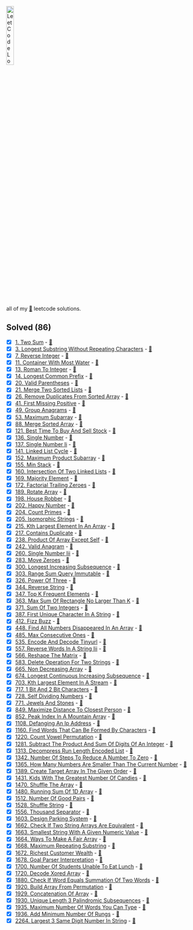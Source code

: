 <a target="_blank" href="https://leetcode.com/wasi0013/"><img src="https://assets.leetcode.com/static_assets/public/webpack_bundles/images/logo-dark.e99485d9b.svg" height="20%" width="20%" alt="LeetCode Logo"></a>

all of my [:snake:](https://python.org) leetcode solutions.

## Solved (86)

 - [x] [1. Two Sum](https://leetcode.com/problems/two-sum) - [:page_with_curl:](problems/1_two_sum.py)
 - [x] [3. Longest Substring Without Repeating Characters](https://leetcode.com/problems/longest-substring-without-repeating-characters) - [:page_with_curl:](problems/3_longest_substring_without_repeating_characters.py)
 - [x] [7. Reverse Integer](https://leetcode.com/problems/reverse-integer) - [:page_with_curl:](problems/7_reverse_integer.py)
 - [x] [11. Container With Most Water](https://leetcode.com/problems/container-with-most-water) - [:page_with_curl:](problems/11_container_with_most_water.py)
 - [x] [13. Roman To Integer](https://leetcode.com/problems/roman-to-integer) - [:page_with_curl:](problems/13_roman_to_integer.py)
 - [x] [14. Longest Common Prefix](https://leetcode.com/problems/longest-common-prefix) - [:page_with_curl:](problems/14_longest_common_prefix.py)
 - [x] [20. Valid Parentheses](https://leetcode.com/problems/valid-parentheses) - [:page_with_curl:](problems/20_valid_parentheses.py)
 - [x] [21. Merge Two Sorted Lists](https://leetcode.com/problems/merge-two-sorted-lists) - [:page_with_curl:](problems/21_merge_two_sorted_lists.py)
 - [x] [26. Remove Duplicates From Sorted Array](https://leetcode.com/problems/remove-duplicates-from-sorted-array) - [:page_with_curl:](problems/26_remove_duplicates_from_sorted_array.py)
 - [x] [41. First Missing Positive](https://leetcode.com/problems/first-missing-positive) - [:page_with_curl:](problems/41_first_missing_positive.py)
 - [x] [49. Group Anagrams](https://leetcode.com/problems/group-anagrams) - [:page_with_curl:](problems/49_group_anagrams.py)
 - [x] [53. Maximum Subarray](https://leetcode.com/problems/maximum-subarray) - [:page_with_curl:](problems/53_maximum_subarray.py)
 - [x] [88. Merge Sorted Array](https://leetcode.com/problems/merge-sorted-array) - [:page_with_curl:](problems/88_merge_sorted_array.py)
 - [x] [121. Best Time To Buy And Sell Stock](https://leetcode.com/problems/best-time-to-buy-and-sell-stock) - [:page_with_curl:](problems/121_best_time_to_buy_and_sell_stock.py)
 - [x] [136. Single Number](https://leetcode.com/problems/single-number) - [:page_with_curl:](problems/136_single_number.py)
 - [x] [137. Single Number Ii](https://leetcode.com/problems/single-number-ii) - [:page_with_curl:](problems/137_single_number_ii.py)
 - [x] [141. Linked List Cycle](https://leetcode.com/problems/linked-list-cycle) - [:page_with_curl:](problems/141_linked_list_cycle.py)
 - [x] [152. Maximum Product Subarray](https://leetcode.com/problems/maximum-product-subarray) - [:page_with_curl:](problems/152_maximum_product_subarray.py)
 - [x] [155. Min Stack](https://leetcode.com/problems/min-stack) - [:page_with_curl:](problems/155_min_stack.py)
 - [x] [160. Intersection Of Two Linked Lists](https://leetcode.com/problems/intersection-of-two-linked-lists) - [:page_with_curl:](problems/160_intersection_of_two_linked_lists.py)
 - [x] [169. Majority Element](https://leetcode.com/problems/majority-element) - [:page_with_curl:](problems/169_majority_element.py)
 - [x] [172. Factorial Trailing Zeroes](https://leetcode.com/problems/factorial-trailing-zeroes) - [:page_with_curl:](problems/172_factorial_trailing_zeroes.py)
 - [x] [189. Rotate Array](https://leetcode.com/problems/rotate-array) - [:page_with_curl:](problems/189_rotate_array.py)
 - [x] [198. House Robber](https://leetcode.com/problems/house-robber) - [:page_with_curl:](problems/198_house_robber.py)
 - [x] [202. Happy Number](https://leetcode.com/problems/happy-number) - [:page_with_curl:](problems/202_happy_number.py)
 - [x] [204. Count Primes](https://leetcode.com/problems/count-primes) - [:page_with_curl:](problems/204_count_primes.py)
 - [x] [205. Isomorphic Strings](https://leetcode.com/problems/isomorphic-strings) - [:page_with_curl:](problems/205_isomorphic_strings.py)
 - [x] [215. Kth Largest Element In An Array](https://leetcode.com/problems/kth-largest-element-in-an-array) - [:page_with_curl:](problems/215_kth_largest_element_in_an_array.py)
 - [x] [217. Contains Duplicate](https://leetcode.com/problems/contains-duplicate) - [:page_with_curl:](problems/217_contains_duplicate.py)
 - [x] [238. Product Of Array Except Self](https://leetcode.com/problems/product-of-array-except-self) - [:page_with_curl:](problems/238_product_of_array_except_self.py)
 - [x] [242. Valid Anagram](https://leetcode.com/problems/valid-anagram) - [:page_with_curl:](problems/242_valid_anagram.py)
 - [x] [260. Single Number Iii](https://leetcode.com/problems/single-number-iii) - [:page_with_curl:](problems/260_single_number_iii.py)
 - [x] [283. Move Zeroes](https://leetcode.com/problems/move-zeroes) - [:page_with_curl:](problems/283_move_zeroes.py)
 - [x] [300. Longest Increasing Subsequence](https://leetcode.com/problems/longest-increasing-subsequence) - [:page_with_curl:](problems/300_longest_increasing_subsequence.py)
 - [x] [303. Range Sum Query Immutable](https://leetcode.com/problems/range-sum-query-immutable) - [:page_with_curl:](problems/303_range_sum_query_immutable.py)
 - [x] [326. Power Of Three](https://leetcode.com/problems/power-of-three) - [:page_with_curl:](problems/326_power_of_three.py)
 - [x] [344. Reverse String](https://leetcode.com/problems/reverse-string) - [:page_with_curl:](problems/344_reverse_string.py)
 - [x] [347. Top K Frequent Elements](https://leetcode.com/problems/top-k-frequent-elements) - [:page_with_curl:](problems/347_top_k_frequent_elements.py)
 - [x] [363. Max Sum Of Rectangle No Larger Than K](https://leetcode.com/problems/max-sum-of-rectangle-no-larger-than-k) - [:page_with_curl:](problems/363_max_sum_of_rectangle_no_larger_than_k.py)
 - [x] [371. Sum Of Two Integers](https://leetcode.com/problems/sum-of-two-integers) - [:page_with_curl:](problems/371_sum_of_two_integers.py)
 - [x] [387. First Unique Character In A String](https://leetcode.com/problems/first-unique-character-in-a-string) - [:page_with_curl:](problems/387_first_unique_character_in_a_string.py)
 - [x] [412. Fizz Buzz](https://leetcode.com/problems/fizz-buzz) - [:page_with_curl:](problems/412_fizz_buzz.py)
 - [x] [448. Find All Numbers Disappeared In An Array](https://leetcode.com/problems/find-all-numbers-disappeared-in-an-array) - [:page_with_curl:](problems/448_find_all_numbers_disappeared_in_an_array.py)
 - [x] [485. Max Consecutive Ones](https://leetcode.com/problems/max-consecutive-ones) - [:page_with_curl:](problems/485_max_consecutive_ones.py)
 - [x] [535. Encode And Decode Tinyurl](https://leetcode.com/problems/encode-and-decode-tinyurl) - [:page_with_curl:](problems/535_encode_and_decode_tinyurl.py)
 - [x] [557. Reverse Words In A String Iii](https://leetcode.com/problems/reverse-words-in-a-string-iii) - [:page_with_curl:](problems/557_reverse_words_in_a_string_iii.py)
 - [x] [566. Reshape The Matrix](https://leetcode.com/problems/reshape-the-matrix) - [:page_with_curl:](problems/566_reshape_the_matrix.py)
 - [x] [583. Delete Operation For Two Strings](https://leetcode.com/problems/delete-operation-for-two-strings) - [:page_with_curl:](problems/583_delete_operation_for_two_strings.py)
 - [x] [665. Non Decreasing Array](https://leetcode.com/problems/non-decreasing-array) - [:page_with_curl:](problems/665_non_decreasing_array.py)
 - [x] [674. Longest Continuous Increasing Subsequence](https://leetcode.com/problems/longest-continuous-increasing-subsequence) - [:page_with_curl:](problems/674_longest_continuous_increasing_subsequence.py)
 - [x] [703. Kth Largest Element In A Stream](https://leetcode.com/problems/kth-largest-element-in-a-stream) - [:page_with_curl:](problems/703_kth_largest_element_in_a_stream.py)
 - [x] [717. 1 Bit And 2 Bit Characters](https://leetcode.com/problems/1-bit-and-2-bit-characters) - [:page_with_curl:](problems/717_1_bit_and_2_bit_characters.py)
 - [x] [728. Self Dividing Numbers](https://leetcode.com/problems/self-dividing-numbers) - [:page_with_curl:](problems/728_self_dividing_numbers.py)
 - [x] [771. Jewels And Stones](https://leetcode.com/problems/jewels-and-stones) - [:page_with_curl:](problems/771_jewels_and_stones.py)
 - [x] [849. Maximize Distance To Closest Person](https://leetcode.com/problems/maximize-distance-to-closest-person) - [:page_with_curl:](problems/849_maximize_distance_to_closest_person.py)
 - [x] [852. Peak Index In A Mountain Array](https://leetcode.com/problems/peak-index-in-a-mountain-array) - [:page_with_curl:](problems/852_peak_index_in_a_mountain_array.py)
 - [x] [1108. Defanging An Ip Address](https://leetcode.com/problems/defanging-an-ip-address) - [:page_with_curl:](problems/1108_defanging_an_ip_address.py)
 - [x] [1160. Find Words That Can Be Formed By Characters](https://leetcode.com/problems/find-words-that-can-be-formed-by-characters) - [:page_with_curl:](problems/1160_find_words_that_can_be_formed_by_characters.py)
 - [x] [1220. Count Vowel Permutation](https://leetcode.com/problems/count-vowel-permutation) - [:page_with_curl:](problems/1220_count_vowel_permutation.py)
 - [x] [1281. Subtract The Product And Sum Of Digits Of An Integer](https://leetcode.com/problems/subtract-the-product-and-sum-of-digits-of-an-integer) - [:page_with_curl:](problems/1281_subtract_the_product_and_sum_of_digits_of_an_integer.py)
 - [x] [1313. Decompress Run Length Encoded List](https://leetcode.com/problems/decompress-run-length-encoded-list) - [:page_with_curl:](problems/1313_decompress_run_length_encoded_list.py)
 - [x] [1342. Number Of Steps To Reduce A Number To Zero](https://leetcode.com/problems/number-of-steps-to-reduce-a-number-to-zero) - [:page_with_curl:](problems/1342_number_of_steps_to_reduce_a_number_to_zero.py)
 - [x] [1365. How Many Numbers Are Smaller Than The Current Number](https://leetcode.com/problems/how-many-numbers-are-smaller-than-the-current-number) - [:page_with_curl:](problems/1365_how_many_numbers_are_smaller_than_the_current_number.py)
 - [x] [1389. Create Target Array In The Given Order](https://leetcode.com/problems/create-target-array-in-the-given-order) - [:page_with_curl:](problems/1389_create_target_array_in_the_given_order.py)
 - [x] [1431. Kids With The Greatest Number Of Candies](https://leetcode.com/problems/kids-with-the-greatest-number-of-candies) - [:page_with_curl:](problems/1431_kids_with_the_greatest_number_of_candies.py)
 - [x] [1470. Shuffle The Array](https://leetcode.com/problems/shuffle-the-array) - [:page_with_curl:](problems/1470_shuffle_the_array.py)
 - [x] [1480. Running Sum Of 1D Array](https://leetcode.com/problems/running-sum-of-1d-array) - [:page_with_curl:](problems/1480_running_sum_of_1d_array.py)
 - [x] [1512. Number Of Good Pairs](https://leetcode.com/problems/number-of-good-pairs) - [:page_with_curl:](problems/1512_number_of_good_pairs.py)
 - [x] [1528. Shuffle String](https://leetcode.com/problems/shuffle-string) - [:page_with_curl:](problems/1528_shuffle_string.py)
 - [x] [1556. Thousand Separator](https://leetcode.com/problems/thousand-separator) - [:page_with_curl:](problems/1556_thousand_separator.py)
 - [x] [1603. Design Parking System](https://leetcode.com/problems/design-parking-system) - [:page_with_curl:](problems/1603_design_parking_system.py)
 - [x] [1662. Check If Two String Arrays Are Equivalent](https://leetcode.com/problems/check-if-two-string-arrays-are-equivalent) - [:page_with_curl:](problems/1662_check_if_two_string_arrays_are_equivalent.py)
 - [x] [1663. Smallest String With A Given Numeric Value](https://leetcode.com/problems/smallest-string-with-a-given-numeric-value) - [:page_with_curl:](problems/1663_smallest_string_with_a_given_numeric_value.py)
 - [x] [1664. Ways To Make A Fair Array](https://leetcode.com/problems/ways-to-make-a-fair-array) - [:page_with_curl:](problems/1664_ways_to_make_a_fair_array.py)
 - [x] [1668. Maximum Repeating Substring](https://leetcode.com/problems/maximum-repeating-substring) - [:page_with_curl:](problems/1668_maximum_repeating_substring.py)
 - [x] [1672. Richest Customer Wealth](https://leetcode.com/problems/richest-customer-wealth) - [:page_with_curl:](problems/1672_richest_customer_wealth.py)
 - [x] [1678. Goal Parser Interpretation](https://leetcode.com/problems/goal-parser-interpretation) - [:page_with_curl:](problems/1678_goal_parser_interpretation.py)
 - [x] [1700. Number Of Students Unable To Eat Lunch](https://leetcode.com/problems/number-of-students-unable-to-eat-lunch) - [:page_with_curl:](problems/1700_number_of_students_unable_to_eat_lunch.py)
 - [x] [1720. Decode Xored Array](https://leetcode.com/problems/decode-xored-array) - [:page_with_curl:](problems/1720_decode_xored_array.py)
 - [x] [1880. Check If Word Equals Summation Of Two Words](https://leetcode.com/problems/check-if-word-equals-summation-of-two-words) - [:page_with_curl:](problems/1880_check_if_word_equals_summation_of_two_words.py)
 - [x] [1920. Build Array From Permutation](https://leetcode.com/problems/build-array-from-permutation) - [:page_with_curl:](problems/1920_build_array_from_permutation.py)
 - [x] [1929. Concatenation Of Array](https://leetcode.com/problems/concatenation-of-array) - [:page_with_curl:](problems/1929_concatenation_of_array.py)
 - [x] [1930. Unique Length 3 Palindromic Subsequences](https://leetcode.com/problems/unique-length-3-palindromic-subsequences) - [:page_with_curl:](problems/1930_unique_length_3_palindromic_subsequences.py)
 - [x] [1935. Maximum Number Of Words You Can Type](https://leetcode.com/problems/maximum-number-of-words-you-can-type) - [:page_with_curl:](problems/1935_maximum_number_of_words_you_can_type.py)
 - [x] [1936. Add Minimum Number Of Rungs](https://leetcode.com/problems/add-minimum-number-of-rungs) - [:page_with_curl:](problems/1936_add_minimum_number_of_rungs.py)
 - [x] [2264. Largest 3 Same Digit Number In String](https://leetcode.com/problems/largest-3-same-digit-number-in-string) - [:page_with_curl:](problems/2264_largest_3_same_digit_number_in_string.py)
